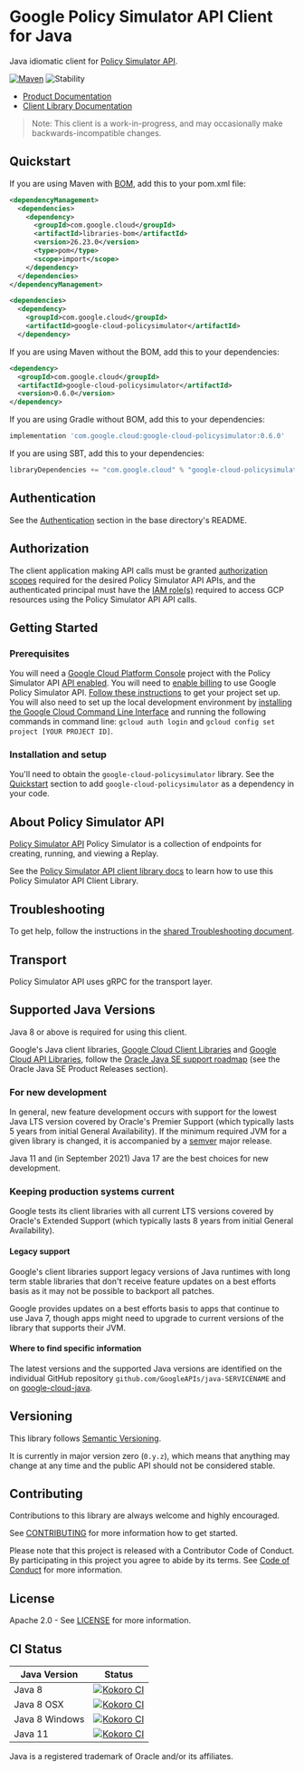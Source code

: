 # Google Policy Simulator API Client for Java

Java idiomatic client for [Policy Simulator API][product-docs].

[![Maven][maven-version-image]][maven-version-link]
![Stability][stability-image]

- [Product Documentation][product-docs]
- [Client Library Documentation][javadocs]

> Note: This client is a work-in-progress, and may occasionally
> make backwards-incompatible changes.


## Quickstart


If you are using Maven with [BOM][libraries-bom], add this to your pom.xml file:

```xml
<dependencyManagement>
  <dependencies>
    <dependency>
      <groupId>com.google.cloud</groupId>
      <artifactId>libraries-bom</artifactId>
      <version>26.23.0</version>
      <type>pom</type>
      <scope>import</scope>
    </dependency>
  </dependencies>
</dependencyManagement>

<dependencies>
  <dependency>
    <groupId>com.google.cloud</groupId>
    <artifactId>google-cloud-policysimulator</artifactId>
  </dependency>
```

If you are using Maven without the BOM, add this to your dependencies:

<!-- {x-version-update-start:google-cloud-policysimulator:released} -->

```xml
<dependency>
  <groupId>com.google.cloud</groupId>
  <artifactId>google-cloud-policysimulator</artifactId>
  <version>0.6.0</version>
</dependency>
```

If you are using Gradle without BOM, add this to your dependencies:

```Groovy
implementation 'com.google.cloud:google-cloud-policysimulator:0.6.0'
```

If you are using SBT, add this to your dependencies:

```Scala
libraryDependencies += "com.google.cloud" % "google-cloud-policysimulator" % "0.6.0"
```
<!-- {x-version-update-end} -->

## Authentication

See the [Authentication][authentication] section in the base directory's README.

## Authorization

The client application making API calls must be granted [authorization scopes][auth-scopes] required for the desired Policy Simulator API APIs, and the authenticated principal must have the [IAM role(s)][predefined-iam-roles] required to access GCP resources using the Policy Simulator API API calls.

## Getting Started

### Prerequisites

You will need a [Google Cloud Platform Console][developer-console] project with the Policy Simulator API [API enabled][enable-api].
You will need to [enable billing][enable-billing] to use Google Policy Simulator API.
[Follow these instructions][create-project] to get your project set up. You will also need to set up the local development environment by
[installing the Google Cloud Command Line Interface][cloud-cli] and running the following commands in command line:
`gcloud auth login` and `gcloud config set project [YOUR PROJECT ID]`.

### Installation and setup

You'll need to obtain the `google-cloud-policysimulator` library.  See the [Quickstart](#quickstart) section
to add `google-cloud-policysimulator` as a dependency in your code.

## About Policy Simulator API


[Policy Simulator API][product-docs] Policy Simulator is a collection of endpoints for creating, running, and viewing a Replay.

See the [Policy Simulator API client library docs][javadocs] to learn how to
use this Policy Simulator API Client Library.






## Troubleshooting

To get help, follow the instructions in the [shared Troubleshooting document][troubleshooting].

## Transport

Policy Simulator API uses gRPC for the transport layer.

## Supported Java Versions

Java 8 or above is required for using this client.

Google's Java client libraries,
[Google Cloud Client Libraries][cloudlibs]
and
[Google Cloud API Libraries][apilibs],
follow the
[Oracle Java SE support roadmap][oracle]
(see the Oracle Java SE Product Releases section).

### For new development

In general, new feature development occurs with support for the lowest Java
LTS version covered by  Oracle's Premier Support (which typically lasts 5 years
from initial General Availability). If the minimum required JVM for a given
library is changed, it is accompanied by a [semver][semver] major release.

Java 11 and (in September 2021) Java 17 are the best choices for new
development.

### Keeping production systems current

Google tests its client libraries with all current LTS versions covered by
Oracle's Extended Support (which typically lasts 8 years from initial
General Availability).

#### Legacy support

Google's client libraries support legacy versions of Java runtimes with long
term stable libraries that don't receive feature updates on a best efforts basis
as it may not be possible to backport all patches.

Google provides updates on a best efforts basis to apps that continue to use
Java 7, though apps might need to upgrade to current versions of the library
that supports their JVM.

#### Where to find specific information

The latest versions and the supported Java versions are identified on
the individual GitHub repository `github.com/GoogleAPIs/java-SERVICENAME`
and on [google-cloud-java][g-c-j].

## Versioning


This library follows [Semantic Versioning](http://semver.org/).


It is currently in major version zero (``0.y.z``), which means that anything may change at any time
and the public API should not be considered stable.


## Contributing


Contributions to this library are always welcome and highly encouraged.

See [CONTRIBUTING][contributing] for more information how to get started.

Please note that this project is released with a Contributor Code of Conduct. By participating in
this project you agree to abide by its terms. See [Code of Conduct][code-of-conduct] for more
information.


## License

Apache 2.0 - See [LICENSE][license] for more information.

## CI Status

Java Version | Status
------------ | ------
Java 8 | [![Kokoro CI][kokoro-badge-image-2]][kokoro-badge-link-2]
Java 8 OSX | [![Kokoro CI][kokoro-badge-image-3]][kokoro-badge-link-3]
Java 8 Windows | [![Kokoro CI][kokoro-badge-image-4]][kokoro-badge-link-4]
Java 11 | [![Kokoro CI][kokoro-badge-image-5]][kokoro-badge-link-5]

Java is a registered trademark of Oracle and/or its affiliates.

[product-docs]: https://cloud.google.com/policysimulator/docs/overview
[javadocs]: https://cloud.google.com/java/docs/reference/google-cloud-policysimulator/latest/overview
[kokoro-badge-image-1]: http://storage.googleapis.com/cloud-devrel-public/java/badges/java-policysimulator/java7.svg
[kokoro-badge-link-1]: http://storage.googleapis.com/cloud-devrel-public/java/badges/java-policysimulator/java7.html
[kokoro-badge-image-2]: http://storage.googleapis.com/cloud-devrel-public/java/badges/java-policysimulator/java8.svg
[kokoro-badge-link-2]: http://storage.googleapis.com/cloud-devrel-public/java/badges/java-policysimulator/java8.html
[kokoro-badge-image-3]: http://storage.googleapis.com/cloud-devrel-public/java/badges/java-policysimulator/java8-osx.svg
[kokoro-badge-link-3]: http://storage.googleapis.com/cloud-devrel-public/java/badges/java-policysimulator/java8-osx.html
[kokoro-badge-image-4]: http://storage.googleapis.com/cloud-devrel-public/java/badges/java-policysimulator/java8-win.svg
[kokoro-badge-link-4]: http://storage.googleapis.com/cloud-devrel-public/java/badges/java-policysimulator/java8-win.html
[kokoro-badge-image-5]: http://storage.googleapis.com/cloud-devrel-public/java/badges/java-policysimulator/java11.svg
[kokoro-badge-link-5]: http://storage.googleapis.com/cloud-devrel-public/java/badges/java-policysimulator/java11.html
[stability-image]: https://img.shields.io/badge/stability-preview-yellow
[maven-version-image]: https://img.shields.io/maven-central/v/com.google.cloud/google-cloud-policysimulator.svg
[maven-version-link]: https://central.sonatype.com/artifact/com.google.cloud/google-cloud-policysimulator/0.3.0
[authentication]: https://github.com/googleapis/google-cloud-java#authentication
[auth-scopes]: https://developers.google.com/identity/protocols/oauth2/scopes
[predefined-iam-roles]: https://cloud.google.com/iam/docs/understanding-roles#predefined_roles
[iam-policy]: https://cloud.google.com/iam/docs/overview#cloud-iam-policy
[developer-console]: https://console.developers.google.com/
[create-project]: https://cloud.google.com/resource-manager/docs/creating-managing-projects
[cloud-cli]: https://cloud.google.com/cli
[troubleshooting]: https://github.com/googleapis/google-cloud-java/blob/main/TROUBLESHOOTING.md
[contributing]: https://github.com/googleapis/java-policysimulator/blob/main/CONTRIBUTING.md
[code-of-conduct]: https://github.com/googleapis/java-policysimulator/blob/main/CODE_OF_CONDUCT.md#contributor-code-of-conduct
[license]: https://github.com/googleapis/java-policysimulator/blob/main/LICENSE
[enable-billing]: https://cloud.google.com/apis/docs/getting-started#enabling_billing
[enable-api]: https://console.cloud.google.com/flows/enableapi?apiid=policysimulator.googleapis.com
[libraries-bom]: https://github.com/GoogleCloudPlatform/cloud-opensource-java/wiki/The-Google-Cloud-Platform-Libraries-BOM
[shell_img]: https://gstatic.com/cloudssh/images/open-btn.png

[semver]: https://semver.org/
[cloudlibs]: https://cloud.google.com/apis/docs/client-libraries-explained
[apilibs]: https://cloud.google.com/apis/docs/client-libraries-explained#google_api_client_libraries
[oracle]: https://www.oracle.com/java/technologies/java-se-support-roadmap.html
[g-c-j]: http://github.com/googleapis/google-cloud-java
